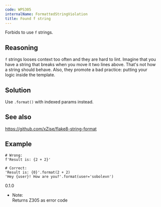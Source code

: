 ```yaml
---
code: WPS305
internalName: FormattedStringViolation
title: Found f string
---
```


Forbids to use `f` strings.

## Reasoning
`f` strings looses context too often and they are hard to lint.
Imagine that you have a string that breaks when you move it two
lines above. That's not how a string should behave. Also, they
promote a bad practice: putting your logic inside the template.

## Solution
Use `.format()` with indexed params instead.

## See also
<https://github.com/xZise/flake8-string-format>

## Example

    # Wrong:
    f'Result is: {2 + 2}'
    
    # Correct:
    'Result is: {0}'.format(2 + 2)
    'Hey {user}! How are you?'.format(user='sobolevn')

<div class="versionadded">

0.1.0

</div>

  - Note:  
    Returns Z305 as error code